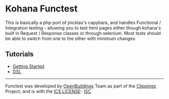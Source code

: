 Kohana Functest
===============

This is basically a php port of jnicklas's capybara, and handles Functional / Integration testing - allowing you to test html pages either though kohana's built in Request / Response classes or through selenium. Most tests should be able to switch from one to the other with minimum changes.


Tutorials
---------

* [Getting Started](/OpenBuildings/functest/blob/master/guide/functest/getting-started.md)
* [DSL](/OpenBuildings/functest/blob/master/guide/functest/dsl.md)


----------

Functest was developed by [OpenBuildings](http://openbuildings.com) Team as part of the [Clippings](http://clippings.com) Project, and is with the [ICS LICENSE](/OpenBuildings/functest/blob/master/LICENSE)- [ISC](http://www.opensource.org/licenses/isc-license.txt)
